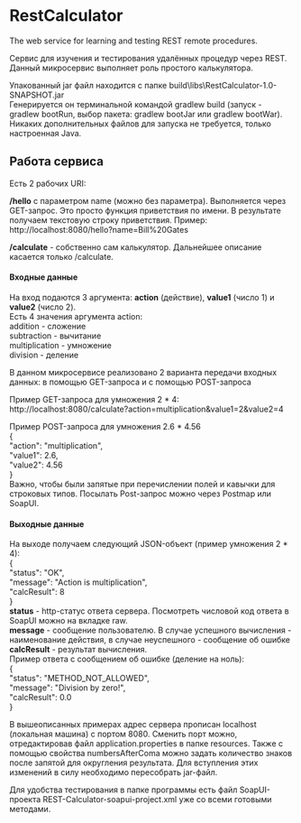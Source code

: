 # RestCalculator

The web service for learning and testing REST remote procedures.

Сервис для изучения и тестирования удалённых процедур через REST.
Данный микросервис выполняет роль простого калькулятора.

Упакованный jar файл находится с папке build\libs\RestCalculator-1.0-SNAPSHOT.jar <br>
Генерируется он терминальной командой gradlew build (запуск - gradlew bootRun, выбор пакета: gradlew bootJar или gradlew bootWar). <br>
Никаких дополнительных файлов для запуска не требуется, только настроенная Java. 

<h2>Работа сервиса</h2>

Есть 2 рабочих URI:

 <b>/hello</b> с параметром name (можно без параметра). Выполняется через GET-запрос. Это просто функция приветствия по имени. В результате получаем текстовую строку приветствия.
Пример: http://localhost:8080/hello?name=Bill%20Gates <br>

 <b>/calculate</b> - собственно сам калькулятор. Дальнейшее описание касается только /calculate.

<h4>Входные данные</h4> 
На вход подаются 3 аргумента: <b>action</b> (действие), <b>value1</b> (число 1) и <b>value2</b> (число 2).<br>
Есть 4 значения аргумента action:<br>
addition - сложение<br>
subtraction - вычитание<br>
multiplication - умножение<br>
division - деление<br>

В данном микросервисе реализовано 2 варианта передачи входных данных: в помощью GET-запроса и с помощью POST-запроса

Пример GET-запроса для умножения 2 * 4:<br>
http://localhost:8080/calculate?action=multiplication&value1=2&value2=4

Пример POST-запроса для умножения 2.6 * 4.56<br>
{<br>
    "action": "multiplication",<br>
    "value1": 2.6,<br>
    "value2": 4.56<br>
}<br>
Важно, чтобы были запятые при перечислении полей и кавычки для строковых типов.
Посылать Post-запрос можно через Postmap или SoapUI.

<h4>Выходные данные</h4>
На выходе получаем следующий JSON-объект (пример умножения 2 * 4):<br>
{<br>
    "status": "OK",<br>
    "message": "Action is multiplication",<br>
    "calcResult": 8<br>
}<br>
<b>status</b> - http-статус ответа сервера. Посмотреть числовой код ответа в SoapUI можно на вкладке raw.<br>
<b>message</b> - сообщение пользователю. В случае успешного вычисления - наименование действия, в случае неуспешного - сообщение об ошибке<br>
<b>calcResult</b> - результат вычисления.<br>
Пример ответа с сообщением об ошибке (деление на ноль):<br>
{<br>
    "status": "METHOD_NOT_ALLOWED",<br>
    "message": "Division by zero!",<br>
    "calcResult": 0.0<br>
}<br>

В вышеописанных примерах адрес сервера прописан localhost (локальная машина) с портом 8080. Сменить порт можно, отредактировав файл application.properties в папке resources. Также с помощью свойства numbersAfterComa можно задать количество знаков после запятой для округления результата. Для вступления этих изменений в силу необходимо пересобрать jar-файл.

Для удобства тестирования в папке программы есть файл SoapUI-проекта REST-Calculator-soapui-project.xml уже со всеми готовыми методами.  